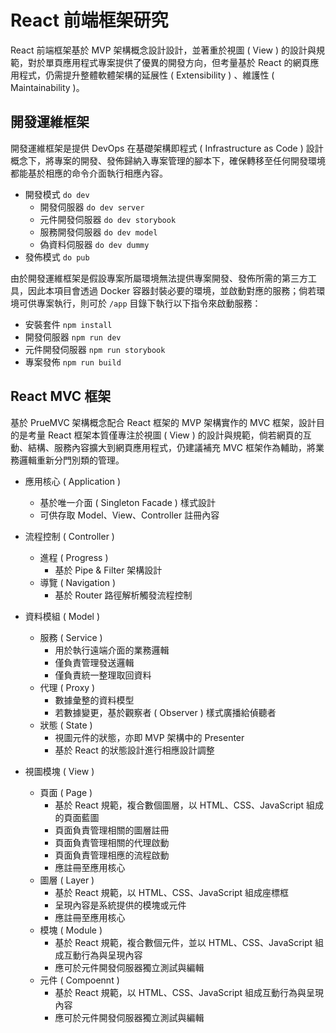 # React 前端框架研究

React 前端框架基於 MVP 架構概念設計設計，並著重於視圖 ( View ) 的設計與規範，對於單頁應用程式專案提供了優異的開發方向，但考量基於 React 的網頁應用程式，仍需提升整體軟體架構的延展性 ( Extensibility ) 、維護性 ( Maintainability )。

## 開發運維框架

開發運維框架是提供 DevOps 在基礎架構即程式 ( Infrastructure as Code ) 設計概念下，將專案的開發、發佈歸納入專案管理的腳本下，確保轉移至任何開發環境都能基於相應的命令介面執行相應內容。

+ 開發模式 ```do dev```
    - 開發伺服器 ```do dev server```
    - 元件開發伺服器 ```do dev storybook```
    - 服務開發伺服器 ```do dev model```
    - 偽資料伺服器 ```do dev dummy```
+ 發佈模式 ```do pub```

由於開發運維框架是假設專案所屬環境無法提供專案開發、發佈所需的第三方工具，因此本項目會透過 Docker 容器封裝必要的環境，並啟動對應的服務；倘若環境可供專案執行，則可於 ```/app``` 目錄下執行以下指令來啟動服務：

+ 安裝套件 ```npm install```
+ 開發伺服器 ```npm run dev```
+ 元件開發伺服器 ```npm run storybook```
+ 專案發佈 ```npm run build```

## React MVC 框架

基於 PrueMVC 架構概念配合 React 框架的 MVP 架構實作的 MVC 框架，設計目的是考量 React 框架本質僅專注於視圖 ( View ) 的設計與規範，倘若網頁的互動、結構、服務內容擴大到網頁應用程式，仍建議補充 MVC 框架作為輔助，將業務邏輯重新分門別類的管理。

+ 應用核心 ( Application )
    - 基於唯一介面 ( Singleton Facade ) 樣式設計
    - 可供存取 Model、View、Controller 註冊內容

+ 流程控制 ( Controller )
    - 進程 ( Progress )
        + 基於 Pipe & Filter 架構設計
    - 導覽 ( Navigation )
        + 基於 Router 路徑解析觸發流程控制

+ 資料模組 ( Model )
    - 服務 ( Service )
        + 用於執行遠端介面的業務邏輯
        + 僅負責管理發送邏輯
        + 僅負責統一整理取回資料
    - 代理 ( Proxy )
        + 數據彙整的資料模型
        + 若數據變更，基於觀察者 ( Observer ) 樣式廣播給偵聽者
    - 狀態 ( State )
        + 視圖元件的狀態，亦即 MVP 架構中的 Presenter
        + 基於 React 的狀態設計進行相應設計調整

+ 視圖模塊 ( View )
    - 頁面 ( Page )
        + 基於 React 規範，複合數個圖層，以 HTML、CSS、JavaScript 組成的頁面藍圖
        + 頁面負責管理相關的圖層註冊
        + 頁面負責管理相關的代理啟動
        + 頁面負責管理相應的流程啟動
        + 應註冊至應用核心
    - 圖層 ( Layer )
        + 基於 React 規範，以 HTML、CSS、JavaScript 組成座標框
        + 呈現內容是系統提供的模塊或元件
        + 應註冊至應用核心
    - 模塊 ( Module )
        + 基於 React 規範，複合數個元件，並以 HTML、CSS、JavaScript 組成互動行為與呈現內容
        + 應可於元件開發伺服器獨立測試與編輯
    - 元件 ( Compoennt )
        + 基於 React 規範，以 HTML、CSS、JavaScript 組成互動行為與呈現內容
        + 應可於元件開發伺服器獨立測試與編輯
